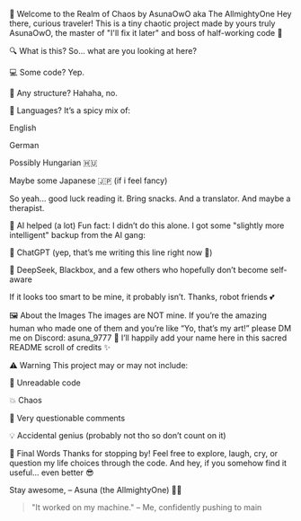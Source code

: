 👑 Welcome to the Realm of Chaos
by AsunaOwO aka The AllmightyOne
Hey there, curious traveler!
This is a tiny chaotic project made by yours truly AsunaOwO, the master of "I'll fix it later" and boss of half-working code 👑

🔍 What is this?
So... what are you looking at here?

💻 Some code? Yep.

🧠 Any structure? Hahaha, no.

🧩 Languages? It’s a spicy mix of:

English

German

Possibly Hungarian 🇭🇺

Maybe some Japanese 🇯🇵 (if i feel fancy)

So yeah... good luck reading it. Bring snacks. And a translator. And maybe a therapist.

🧠 AI helped (a lot)
Fun fact: I didn’t do this alone.
I got some "slightly more intelligent" backup from the AI gang:

🧠 ChatGPT (yep, that’s me writing this line right now 👋)

🤖 DeepSeek, Blackbox, and a few others who hopefully don’t become self-aware

If it looks too smart to be mine, it probably isn’t. Thanks, robot friends 💕

🖼️ About the Images
The images are NOT mine.
If you’re the amazing human who made one of them and you’re like “Yo, that’s my art!”
please DM me on Discord: asuna_9777 🙏
I’ll happily add your name here in this sacred README scroll of credits ✨

⚠️ Warning
This project may or may not include:

🤯 Unreadable code

💥 Chaos

📝 Very questionable comments

💡 Accidental genius (probably not tho so don’t count on it)


💌 Final Words
Thanks for stopping by! Feel free to explore, laugh, cry, or question my life choices through the code.
And hey, if you somehow find it useful... even better 😎

Stay awesome,
– Asuna (the AllmightyOne) 🌸🦊
> "It worked on my machine." – Me, confidently pushing to main